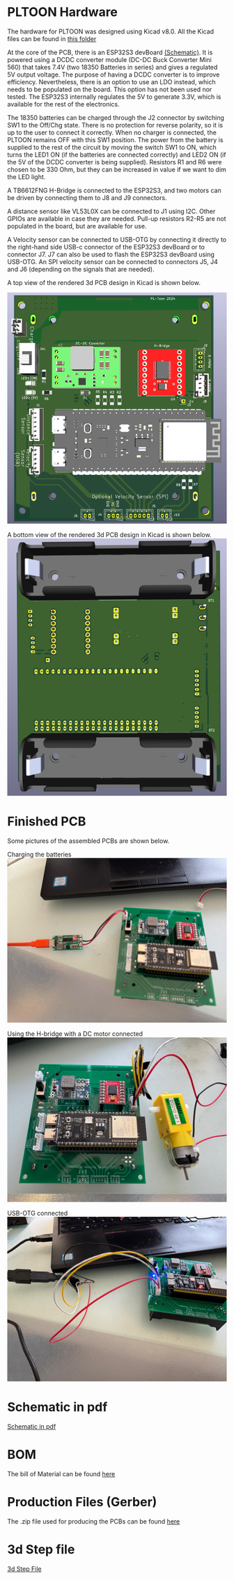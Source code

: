 # PLTOON Hardware

The hardware for PLTOON was designed using Kicad v8.0. 
All the Kicad files can be found in [this folder](/Hardware/Kicad/)

At the core of the PCB, there is an ESP32S3 devBoard [(Schematic)](https://dl.espressif.com/dl/schematics/SCH_ESP32-S3-DevKitC-1_V1.1_20221130.pdf). It is powered using a DCDC converter module (DC-DC Buck Converter Mini 560) that takes 7.4V  (two 18350 Batteries in series) and gives a regulated 5V output voltage. The purpose of having a DCDC converter is to improve efficiency. Nevertheless, there is an option to use an LDO instead, which needs to be populated on the board. This option has not been used nor tested. 
The ESP32S3 internally regulates the 5V to generate 3.3V, which is available for the rest of the electronics.  

The 18350 batteries can be charged through the J2 connector by switching SW1 to the Off/Chg state. There is no protection for reverse polarity, so it is up to the user to connect it correctly. When no charger is connected, the PLTOON remains OFF with this SW1 position. 
The power from the battery is supplied to the rest of the circuit by moving the switch SW1 to ON, which turns the LED1 ON (if the batteries are connected correctly) and LED2 ON (if the 5V of the DCDC converter is being supplied). Resistors R1 and R6 were chosen to be 330 Ohm, but they can be increased in value if we want to dim the LED light. 

A TB6612FNG H-Bridge is connected to the ESP32S3, and two motors can be driven by connecting them to J8 and J9 connectors. 

A distance sensor like VL53L0X can be connected to J1 using I2C. Other GPIOs are available in case they are needed. Pull-up resistors R2-R5 are not populated in the board, but are available for use. 

A Velocity sensor can be connected to USB-OTG by connecting it directly to the right-hand side USB-c connector of the ESP32S3 devBoard or to connector J7. J7 can also be used to flash the ESP32S3 devBoard using USB-OTG.
An SPI velocity sensor can be connected to connectors J5, J4 and J6 (depending on the signals that are needed). 

A top view of the rendered 3d PCB design in Kicad is shown below. 

![3d Rendering](/Hardware/Pictures/3D_PCB_Kicad.png)

A bottom view of the rendered 3d PCB design in Kicad is shown below. 
![3d Rendering bottom](/Hardware/Pictures/3D_PCB_Kicad_Bottom.png)

# Finished PCB
Some pictures of the assembled PCBs are shown below. 

Charging the batteries
![PCB Charger](/Hardware/Pictures/PCB_Charger_Battery.jpeg)

Using the H-bridge with a DC motor connected
![PCB motor](/Hardware/Pictures/PCB_Motor.jpeg)

USB-OTG connected 
![PCB USB](/Hardware/Pictures/PCB_USB_Connected.jpeg)

# Schematic in pdf
[Schematic in pdf](/Hardware/Kicad/PL_Toon.pdf)

# BOM 
The bill of Material can be found [here](/Hardware/Kicad/BOM_PLTOON)

# Production Files (Gerber)
The .zip file used for producing the PCBs can be found [here](/Hardware/Production_Files)

# 3d Step file
[3d Step File](/Hardware/Kicad/PL_Toon_3D.step)

